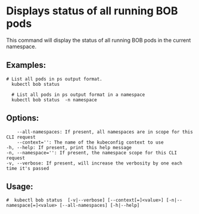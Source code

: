 # Displays status of all running BOB pods

This command will display the status of all running BOB pods in the current namespace.

## Examples:
  
    # List all pods in ps output format.
      kubectl bob status
      
      # List all pods in ps output format in a namespace
      kubectl bob status  -n namespace

## Options:

        --all-namespaces: If present, all namespaces are in scope for this CLI request
        --context='': The name of the kubeconfig context to use
    -h, --help: If present, print this help message
    -n, --namespace='': If present, the namespace scope for this CLI request
    -v, --verbose: If present, will increase the verbosity by one each time it's passed

## Usage:

    #  kubectl bob status  [-v|--verbose] [--context[=]<value>] [-n|--namespace[=]<value> [--all-namespaces] [-h|--help]

<!--stackedit_data:
eyJoaXN0b3J5IjpbMTE3MjQzMjIxNV19
-->